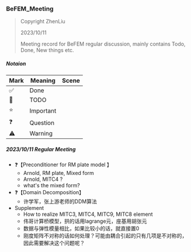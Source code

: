 ### BeFEM_Meeting

> Copyright ZhenLiu
>
> 2023/10/11
>
> Meeting record for BeFEM regular discussion, mainly contains Todo, Done, New things etc.



##### Notaion 

| Mark               | Meaning   | Scene |
| ------------------ | --------- | ----- |
| :white_check_mark: | Done      |       |
| :pushpin:          | TODO      |       |
| :star:             | Important |       |
| ❓                  | Question  |       |
| ⚠️                  | Warning   |       |





##### 2023/10/11  Regular Meeting 

- ❓【Preconditioner for RM plate model 】
  - Arnold,  RM plate,  Mixed form 
  - Arnold,  MITC4 ? 
  - what's the mixed form? 
- ❓【Domain Decomposition】
  - 许学军，张上游老师的DDM算法
- Supplement
  - How to realize MITC3,  MITC4, MITC9, MITC8 element 
  - 伟哥计算桥模型，拱的话用lagrange元，座基用胡张元
  - 数据与弹性模量相比，如果比较小的话，就直接置0
  - 刚度矩阵不对称的话如何处理？可能由耦合引起的只有几项是不对称的，因此需要解决这个问题呢？
